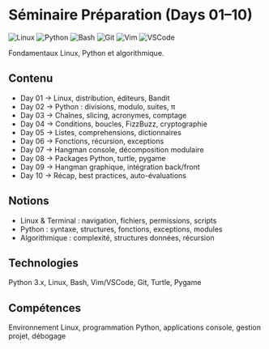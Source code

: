 # Séminaire Préparation (Days 01–10)

![Linux](https://img.shields.io/badge/Linux-FCC624?logo=linux&logoColor=black)
![Python](https://img.shields.io/badge/Python-3776AB?logo=python&logoColor=white)
![Bash](https://img.shields.io/badge/Bash-4EAA25?logo=gnubash&logoColor=white)
![Git](https://img.shields.io/badge/Git-F05032?logo=git&logoColor=white)
![Vim](https://img.shields.io/badge/Vim-019733?logo=vim&logoColor=white)
![VSCode](https://img.shields.io/badge/VSCode-007ACC?logo=visualstudiocode&logoColor=white)

Fondamentaux Linux, Python et algorithmique.

## Contenu
- Day 01 → Linux, distribution, éditeurs, Bandit
- Day 02 → Python : divisions, modulo, suites, π
- Day 03 → Chaînes, slicing, acronymes, comptage
- Day 04 → Conditions, boucles, FizzBuzz, cryptographie
- Day 05 → Listes, comprehensions, dictionnaires
- Day 06 → Fonctions, récursion, exceptions
- Day 07 → Hangman console, décomposition modulaire
- Day 08 → Packages Python, turtle, pygame
- Day 09 → Hangman graphique, intégration back/front
- Day 10 → Récap, best practices, auto-évaluations

## Notions
- Linux & Terminal : navigation, fichiers, permissions, scripts
- Python : syntaxe, structures, fonctions, exceptions, modules
- Algorithmique : complexité, structures données, récursion

## Technologies
Python 3.x, Linux, Bash, Vim/VSCode, Git, Turtle, Pygame

## Compétences
Environnement Linux, programmation Python, applications console, gestion projet, débogage